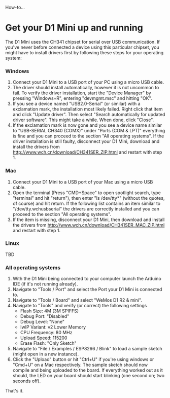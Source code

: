 How-to...
# Get your D1 Mini up and running

The D1 Mini uses the CH341 chipset for serial over USB communication. If you've never before connected a device using this particular chipset, you might have to install drivers first by following these steps for your operating system:

### Windows
1. Connect your D1 Mini to a USB port of your PC using a micro USB cable.
2. The driver should install automatically, however it is not uncommon to fail. To verify the driver installation, start the "Device Manager" by pressing "Windows+R", entering "devmgmt.msc" and hitting "OK".
3. If you see a device named "USB2.0-Serial" (or similar) with a exclamation mark, the installation most likely failed. Right click that item and click "Update driver". Then select "Search automatically for updated driver software". This might take a while. When done, click "Close".
4. If the exclamation mark is now gone and you see a device name similar to "USB-SERIAL CH340 (COMX)" under "Ports (COM & LPT)" everything is fine and you can proceed to the section "All operating systems". If the driver installation is still faulty, disconnect your D1 Mini, download and install the drivers from http://www.wch.cn/download/CH341SER_ZIP.html and restart with step 1.

### Mac
1. Connect your D1 Mini to a USB port of your Mac using a micro USB cable.
2. Open the terminal (Press "CMD+Space" to open spotlight search, type "terminal" and hit "return"), then enter "ls /dev/tty*" (without the quotes, of course) and hit return. If the following list contains an item similar to "/dev/tty.wchusbserial" the drivers are correctly installed and you can proceed to the section "All operating systems".
3. If the item is missing, disconnect your D1 Mini, then download and install the drivers from http://www.wch.cn/download/CH341SER_MAC_ZIP.html and restart with step 1.

### Linux
TBD

### All operating systems
1. With the D1 Mini being connected to your computer launch the Arduino IDE (if it's not running already).
2. Navigate to "Tools / Port" and select the Port your D1 Mini is connected to.
3. Navigate to "Tools / Board" and select "WeMos D1 R2 & mini".
4. Navigate to "Tools" and verify (or correct) the following settings
	- Flash Size: 4M (3M SPIFFS)
	- Debug Port: "Disabled"
	- Debug Level: "None"
	- IwIP Variant: v2 Lower Memory
	- CPU Frequency: 80 MHz
	- Upload Speed: 115200
	- Erase Flash: "Only Sketch"
5. Navigate to "File / Examples / ESP8266 / Blink" to load a sample sketch (might open in a new instance).
6. Click the "Upload" button or hit "Ctrl+U" if you're using windows or "Cmd+U" on a Mac respectively. The sample sketch should now compile and being uploaded to the board. If everything worked out as it should, the LED on your board should start blinking (one second on; two seconds off).

That's it. 
